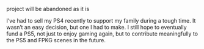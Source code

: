 project will be abandoned as it is

I’ve had to sell my PS4 recently to support my family during a tough time. It wasn’t an easy decision, but one I had to make. I still hope to eventually fund a PS5, not just to enjoy gaming again, but to contribute meaningfully to the PS5 and FPKG scenes in the future.

